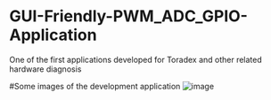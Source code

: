 # GUI-Friendly-PWM_ADC_GPIO-Application
One of the first applications developed for Toradex and other related hardware diagnosis

#Some images of the development application
![image](https://github.com/vikasdotvivek/GUI-Friendly-PWM_ADC_GPIO-Application/assets/43683145/a89fed8b-b50c-4ebb-9f02-2e7b8e9ecc57)

